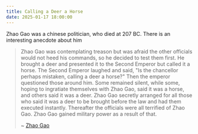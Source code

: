 ```yaml
---
title: Calling a Deer a Horse 
date: 2025-01-17 18:00:00
---
```


Zhao Gao was a chinese politician, who died at 207 BC. There is an interesting anecdote about him 

> Zhao Gao was contemplating treason but was afraid the other officials would not heed his commands, so he decided to test them first. He brought a deer and presented it to the Second Emperor but called it a horse. The Second Emperor laughed and said, "Is the chancellor perhaps mistaken, calling a deer a horse?" Then the emperor questioned those around him. Some remained silent, while some, hoping to ingratiate themselves with Zhao Gao, said it was a horse, and others said it was a deer. Zhao Gao secretly arranged for all those who said it was a deer to be brought before the law and had them executed instantly. Thereafter the officials were all terrified of Zhao Gao. Zhao Gao gained military power as a result of that.
>
> ~ [Zhao Gao](https://en.wikipedia.org/wiki/Zhao_Gao)

